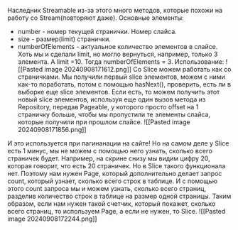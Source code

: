 Наследник Streamable из-за этого много методов, которые похожи на работу со Stream(повторяют даже). Основные элементы:
* number - номер текущей странички. Номер слайса.
* size - размер(limit) странички.
* numberOfElements - актуальное количество элементов в слайсе. Хоть мы и сделали limit, но могло вернуться, например, только 3 элемента. А limit =10. Тогда numberOfElements = 3.
Использование:
![[Pasted image 20240908171612.png]]
Со Slice можем работать как со страничками. Мы получили первый slice элементов, можем с ними как-то поработать, потом с помощью hasNext(), проверить, есть ли в выборке еще slice элементов. Если есть, то можем получить этот новый slice элементов, используя еще один вызов метода из Repository, передав Pageable, у которого просто offset на 1 страничку больше, чтобы мы пропустили те элементы слайса, которые получили при прошлом слайсе.
![[Pasted image 20240908171856.png]]

И это используется при пагинанации на сайте! Но на самом деле у Slice есть 1 минус, мы не можем с помощью него узнать, сколько всего страничек будет. Например, на скрине снизу мы видим цифру 20, которая говорит, что есть 20 страничек. Но в Slice такого функционала нет. Поэтому нам нужен Page, который дополнительно делает запрос count, который узнает, сколько всего строк в таблице. И с помощью этого count запроса мы и можем узнать, сколько всего страниц, разделив количество строк в таблице на размер одной страницы. Таким образом, если нам нужен такой счетчик, который покажет, сколько всего страниц, то используем Page, а если не нужен, то Slice.
![[Pasted image 20240908172244.png]]
